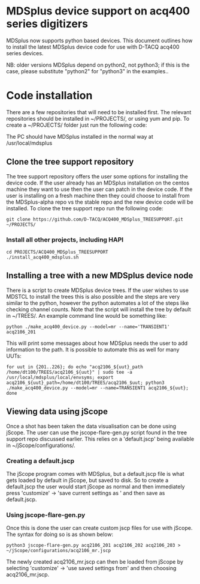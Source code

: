 # MDSplus device support on acq400 series digitizers

MDSplus now supports python based devices. This document outlines how to install the latest MDSplus device code for use with D-TACQ acq400 series devices.

NB: older versions MDSplus depend on python2, not python3; if this is the case, please substitute "python2" for "python3" in the examples..

# Code installation

There are a few repositories that will need to be installed first. The relevant repositories should be installed in ~/PROJECTS/, or using yum and pip. To create a ~/PROJECTS/ folder just run the following code:

The PC should have MDSplus installed in the normal way at /usr/local/mdsplus

## Clone the tree support repository

The tree support repository offers the user some options for installing the device code. If the user already has an MDSplus installation on the centos machine they want to use then the user can patch in the device code. If the user is installing on a fresh machine then they could choose to install from the MDSplus-alpha repo vs the stable repo and the new device code will be installed. To clone the tree support repo run the following code:

    git clone https://github.com/D-TACQ/ACQ400_MDSplus_TREESUPPORT.git ~/PROJECTS/

### Install all other projects, including HAPI

    cd PROJECTS/ACQ400_MDSplus_TREESUPPORT
    ./install_acq400_mdsplus.sh

## Installing a tree with a new MDSplus device node

There is a script to create MDSplus device trees. If the user wishes to use MDSTCL to install the trees this is also possible and the steps are very similar to the python, however the python automates a lot of the steps like checking channel counts. Note that the script will install the tree by default in ~/TREES/. An example command line would be something like:

    python ./make_acq400_device.py --model=mr --name='TRANSIENT1' acq2106_201

This will print some messages about how MDSplus needs the user to add information to the path. It is possible to automate this as well for many UUTs:

    for uut in {201..226}; do echo "acq2106_${uut}_path /home/dt100/TREES/acq2106_${uut}" | sudo tee -a /usr/local/mdsplus/local/envsyms; export acq2106_${uut}_path=/home/dt100/TREES/acq2106_$uut; python3 ./make_acq400_device.py --model=mr --name=TRANSIENT1 acq2106_${uut}; done


## Viewing data using jScope

Once a shot has been taken the data visualisation can be done using jScope. The user can use the jscope-flare-gen.py script found in the tree support repo discussed earlier. This relies on a 'default.jscp' being available in ~/jScope/configurations/.

### Creating a default.jscp

The jScope program comes with MDSplus, but a default.jscp file is what gets loaded by default in jScope, but saved to disk. So to create a default.jscp the user would start jScope as normal and then immediately press 'customize' -> 'save current settings as ' and then save as default.jscp.

### Using jscope-flare-gen.py

Once this is done the user can create custom jscp files for use with jScope. The syntax for doing so is as shown below:

    python3 jscope-flare-gen.py acq2106_201 acq2106_202 acq2106_203 > ~/jScope/configurations/acq2106_mr.jscp

The newly created acq2106_mr.jscp can then be loaded from jScope by selecting 'customize' -> 'use saved settings from' and then choosing acq2106_mr.jscp.
